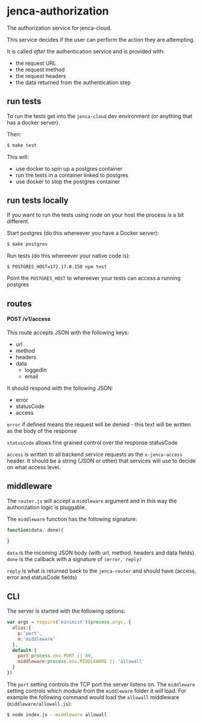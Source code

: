 # jenca-authorization

The authorization service for jenca-cloud.

This service decides if the user can perform the action they are attempting.

It is called *after* the authentication service and is provided with:

 * the request URL
 * the request method
 * the request headers
 * the data returned from the authentication step

## run tests

To run the tests get into the `jenca-cloud` dev environment (or anything that has a docker server).

Then:

```bash
$ make test
```

This will:

 * use docker to spin up a postgres container
 * run the tests in a container linked to postgres
 * use docker to stop the postgres container

## run tests locally

If you want to run the tests using node on your host the process is a bit different.

Start postgres (do this whereever you have a Docker server):

```bash
$ make postgres
```

Run tests (do this whereever your native code is):

```
$ POSTGRES_HOST=172.17.8.150 npm test
```

Point the `POSTGRES_HOST` to whereever your tests can access a running postgres

## routes

#### POST /v1/access

This route accepts JSON with the following keys:

 * url
 * method
 * headers
 * data
   * loggedIn
   * email

It should respond with the following JSON:

 * error
 * statusCode
 * access

`error` if defined means the request will be denied - this text will be written as the body of the response

`statusCode` allows fine grained control over the response statusCode

`access` is written to all backend service requests as the `x-jenca-access` header.  It should be a string (JSON or other) that services will use to decide on what access level.

## middleware

The `router.js` will accept a `middleware` argument and in this way the authorization logic is pluggable.

The `middleware` function has the following signature:

```js
function(data, done){
  
}
```

`data` is the incoming JSON body (with url, method, headers and data fields).
`done` is the callback with a signature of `(error, reply)`

`reply` is what is returned back to the `jenca-router` and should have (access, error and statusCode fields)

## CLI

The server is started with the following options:

```js
var args = require('minimist')(process.argv, {
  alias:{
    p:'port',
    m:'middleware'
  },
  default:{
    port:process.env.PORT || 80,
    middleware:process.env.MIDDLEWARE || 'allowall'
  }
})
```

The `port` setting controls the TCP port the server listens on.
The `middleware` setting controls which module from the `middleware` folder it will load.  For example the following command would load the `allowall` middleware (`middleware/allowall.js`):

```bash
$ node index.js --middleware allowall
```
